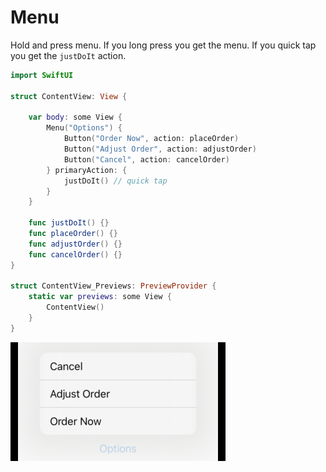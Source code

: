 # Menu

Hold and press menu. If you long press you get the menu. If you quick tap you get the `justDoIt` action.

```swift
import SwiftUI

struct ContentView: View {
    
    var body: some View {
        Menu("Options") {
            Button("Order Now", action: placeOrder)
            Button("Adjust Order", action: adjustOrder)
            Button("Cancel", action: cancelOrder)
        } primaryAction: {
            justDoIt() // quick tap
        }
    }
    
    func justDoIt() {}
    func placeOrder() {}
    func adjustOrder() {}
    func cancelOrder() {}
}

struct ContentView_Previews: PreviewProvider {
    static var previews: some View {
        ContentView()
    }
}
```

![](images/1.png)
